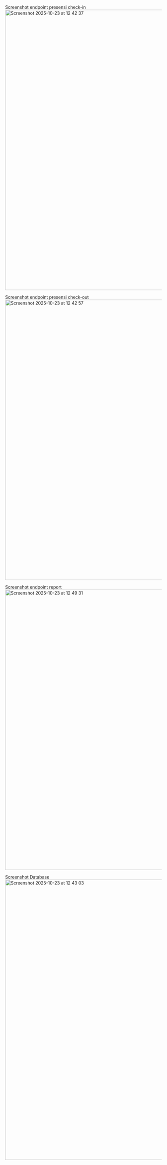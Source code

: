 Screenshot endpoint presensi check-in
<img width="1440" height="900" alt="Screenshot 2025-10-23 at 12 42 37" src="https://github.com/user-attachments/assets/279be983-4b47-4298-822a-7302fe177d80" />

Screenshot endpoint presensi check-out
<img width="1440" height="900" alt="Screenshot 2025-10-23 at 12 42 57" src="https://github.com/user-attachments/assets/7bbbe74e-14d6-472c-8a7a-f28c09b63e07" />

Screenshot endpoint report
<img width="1440" height="900" alt="Screenshot 2025-10-23 at 12 49 31" src="https://github.com/user-attachments/assets/09ac95ef-7494-4694-a619-a44693cd6dcd" />

Screenshot Database
<img width="1440" height="900" alt="Screenshot 2025-10-23 at 12 43 03" src="https://github.com/user-attachments/assets/573540a0-5bb3-4bc6-9da2-8430d00c5b33" />

